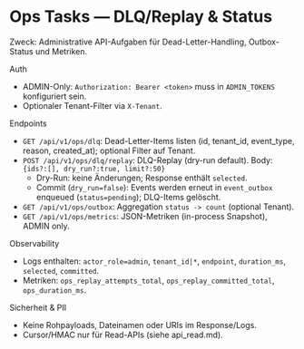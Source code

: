 # Ops Tasks — DLQ/Replay & Status

Zweck: Administrative API-Aufgaben für Dead-Letter-Handling, Outbox-Status und Metriken.

Auth
- ADMIN-Only: `Authorization: Bearer <token>` muss in `ADMIN_TOKENS` konfiguriert sein.
- Optionaler Tenant-Filter via `X-Tenant`.

Endpoints
- `GET /api/v1/ops/dlq`: Dead-Letter-Items listen (id, tenant_id, event_type, reason, created_at); optional Filter auf Tenant.
- `POST /api/v1/ops/dlq/replay`: DLQ-Replay (dry-run default). Body: `{ids?:[], dry_run?:true, limit?:50}`
  - Dry-Run: keine Änderungen; Response enthält `selected`.
  - Commit (`dry_run=false`): Events werden erneut in `event_outbox` enqueued (`status=pending`); DLQ-Items gelöscht.
- `GET /api/v1/ops/outbox`: Aggregation `status -> count` (optional Tenant).
- `GET /api/v1/ops/metrics`: JSON-Metriken (in-process Snapshot), ADMIN only.

Observability
- Logs enthalten: `actor_role=admin`, `tenant_id|*`, `endpoint`, `duration_ms`, `selected`, `committed`.
- Metriken: `ops_replay_attempts_total`, `ops_replay_committed_total`, `ops_duration_ms`.

Sicherheit & PII
- Keine Rohpayloads, Dateinamen oder URIs im Response/Logs.
- Cursor/HMAC nur für Read-APIs (siehe api_read.md).
